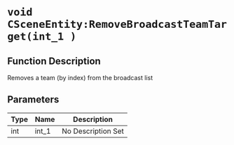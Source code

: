 # `void CSceneEntity:RemoveBroadcastTeamTarget(int_1 )`
## Function Description
Removes a team (by index) from the broadcast list
## Parameters
Type|Name|Description
--|--|--
int|int_1|No Description Set
